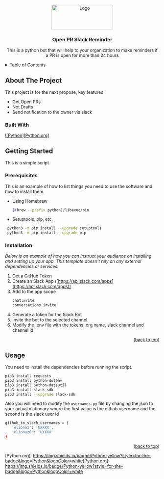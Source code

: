 
<!-- PROJECT LOGO -->
<br />
<div align="center">
  <a href="https://github.com/clara-team">
    <img src="https://www.clara.com/hubfs/Logo_Clara_%20(1)-2.svg" alt="Logo" width="200" height="80">
  </a>

  <h3 align="center">Open PR Slack Reminder</h3>

  <p align="center">
    This is a python bot that will help to your organization to make reminders if a PR is open for more than 24 hours
    <br />
  </p>
</div>



<!-- TABLE OF CONTENTS -->
<details>
  <summary>Table of Contents</summary>
  <ol>
    <li>
      <a href="#about-the-project">About The Project</a>
      <ul>
        <li><a href="#built-with">Built With</a></li>
      </ul>
    </li>
    <li>
      <a href="#getting-started">Getting Started</a>
      <ul>
        <li><a href="#prerequisites">Prerequisites</a></li>
        <li><a href="#installation">Installation</a></li>
      </ul>
    </li>
    <li><a href="#usage">Usage</a></li>
  </ol>
</details>



<!-- ABOUT THE PROJECT -->
## About The Project



This project is for the next propose, key features
* Get Open PRs
* Not Drafts
* Send notification to the owner via slack



### Built With


 [![Python][Python.org]][Python-url]



<!-- GETTING STARTED -->
## Getting Started

This is a simple script

### Prerequisites

This is an example of how to list things you need to use the software and how to install them.
* Using Homebrew
  ```sh
  $(brew --prefix python)/libexec/bin
  ```
* Setuptools, pip, etc.
 ```sh
  python3 -m pip install --upgrade setuptools
  python3 -m pip install --upgrade pip
  ```
  
### Installation 

_Below is an example of how you can instruct your audience on installing and setting up your app. This template doesn't rely on any external dependencies or services._

1. Get a GitHub Token
2. Create an Slack App ([https://api.slack.com/apps](https://api.slack.com/apps))
3. Add to the app scope
   ```sh
   chat:write
   conversations.invite
   ```
4. Generate a token for the Slack Bot
5. Invite the bot to the selected channel
6. Modify the .env file with the tokens, org name, slack channel and channel id

<p align="right">(<a href="#readme-top">back to top</a>)</p>



<!-- USAGE EXAMPLES -->
## Usage

You need to install the dependencies before running the script.

   ```sh
 pip3 install requests
 pip3 install python-dotenv
 pip3 install python-dateutil
 pip3 install slack_sdk
 pip3 install --upgrade slack-sdk
   ```
Also you will need to modify the `usernames.py` file by changing the json to your actual dictionary where the first value is the github username and the second is the slack user id
  ```sh
  github_to_slack_usernames = {
     'elionaz': 'UXXXX',
     'elionaz0': 'UXXXX'
 }
   ```
   
<p align="right">(<a href="#readme-top">back to top</a>)</p>







<!-- MARKDOWN LINKS & IMAGES -->
<!-- https://www.markdownguide.org/basic-syntax/#reference-style-links -->

[product-screenshot]: images/screenshot.png
[Next.js]: https://img.shields.io/badge/next.js-000000?style=for-the-badge&logo=nextdotjs&logoColor=white
[Next-url]: https://nextjs.org/
[React.js]: https://img.shields.io/badge/React-20232A?style=for-the-badge&logo=react&logoColor=61DAFB
[React-url]: https://reactjs.org/
[Vue.js]: https://img.shields.io/badge/Vue.js-35495E?style=for-the-badge&logo=vuedotjs&logoColor=4FC08D
[Vue-url]: https://vuejs.org/
[Angular.io]: https://img.shields.io/badge/Angular-DD0031?style=for-the-badge&logo=angular&logoColor=white
[Angular-url]: https://angular.io/
[Svelte.dev]: https://img.shields.io/badge/Svelte-4A4A55?style=for-the-badge&logo=svelte&logoColor=FF3E00
[Svelte-url]: https://svelte.dev/
[Laravel.com]: https://img.shields.io/badge/Laravel-FF2D20?style=for-the-badge&logo=laravel&logoColor=white
[Laravel-url]: https://laravel.com
[Bootstrap.com]: https://img.shields.io/badge/Bootstrap-563D7C?style=for-the-badge&logo=bootstrap&logoColor=white
[Bootstrap-url]: https://getbootstrap.com
[JQuery.com]: https://img.shields.io/badge/jQuery-FF2D20?style=for-the-badge&logo=jquery&logoColor=white
[JQuery-url]: https://jquery.co
[Docker-url]: https://www.docker.com/
[Docker.com]: https://img.shields.io/badge/-Docker-000000?&logo=Docker
[Typescriptlang-url]: https://www.typescriptlang.org/
[Typescriptlang.org]: https://img.shields.io/badge/-TypeScript-000000?&logo=TypeScript
[Spring-url]: https://spring.io/
[Spring.io]: https://img.shields.io/badge/Spring-6DB33F?style=for-the-badge&logo=spring&logoColor=white
[Java-url]: https://www.java.com/
[Java.com]: https://img.shields.io/badge/Java-ED8B00?style=for-the-badge&logo=java&logoColor=white
[Kotlin-url]: https://kotlinlang.org/
[Kotlin.org]: https://img.shields.io/badge/Kotlin-0095D5?&style=for-the-badge&logo=kotlin&logoColor=white
[Swift-url]: https://www.apple.com/swift/
[Swift.com]: https://img.shields.io/badge/Swift-FA7343?style=for-the-badge&logo=swift&logoColor=white
[Python-url]: https://www.python.org/
[Python.org]: https://img.shields.io/badge/Python-yellow?style=for-the-badge&logo=Python&logoColor=white[Python.org]: https://img.shields.io/badge/Python-yellow?style=for-the-badge&logo=Python&logoColor=white
